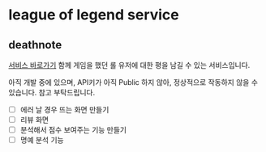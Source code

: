 # league of legend service

## deathnote

[서비스 바로가기](https://league-of-legend-service.herokuapp.com/)
함께 게임을 했던 롤 유저에 대한 평을 남길 수 있는 서비스입니다.

아직 개발 중에 있으며, API키가 아직 Public 하지 않아, 정상적으로 작동하지 않을 수 있습니다. 참고 부탁드립니다.

- [ ] 에러 날 경우 뜨는 화면 만들기
- [ ] 리뷰 화면
- [ ] 분석해서 점수 보여주는 기능 만들기
- [ ] 명예 분석 기능
